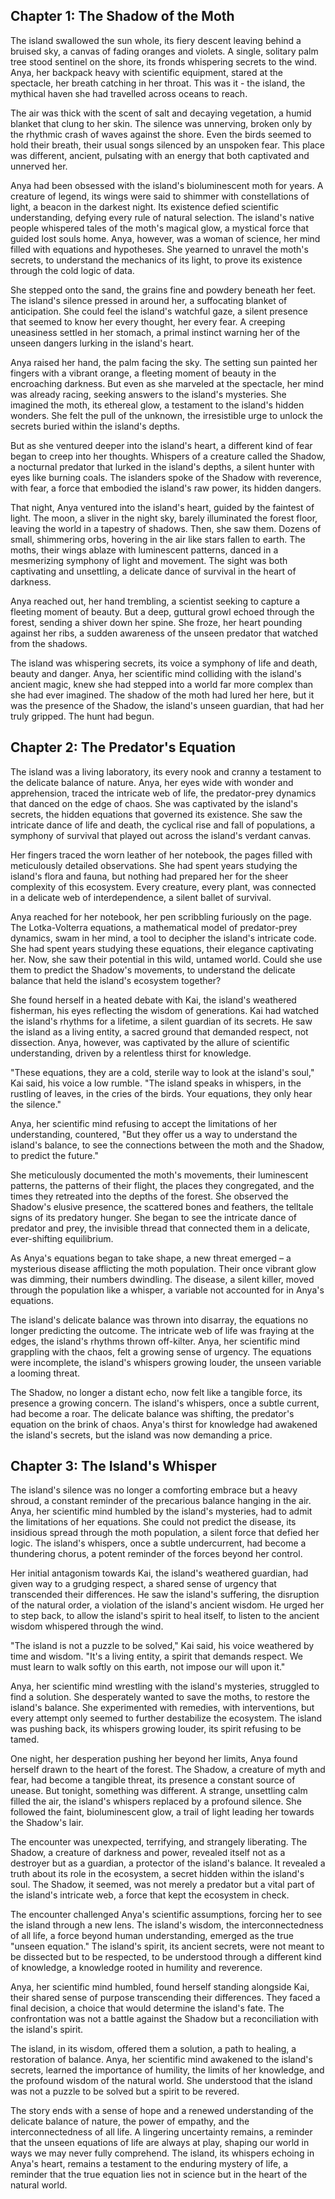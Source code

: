 ## Chapter 1: The Shadow of the Moth

The island swallowed the sun whole, its fiery descent leaving behind a bruised sky, a canvas of fading oranges and violets.  A single, solitary palm tree stood sentinel on the shore, its fronds whispering secrets to the wind.  Anya, her backpack heavy with scientific equipment, stared at the spectacle, her breath catching in her throat.  This was it - the island, the mythical haven she had travelled across oceans to reach.

The air was thick with the scent of salt and decaying vegetation, a humid blanket that clung to her skin.  The silence was unnerving, broken only by the rhythmic crash of waves against the shore.  Even the birds seemed to hold their breath, their usual songs silenced by an unspoken fear.  This place was different, ancient, pulsating with an energy that both captivated and unnerved her.

Anya had been obsessed with the island's bioluminescent moth for years.  A creature of legend, its wings were said to shimmer with constellations of light, a beacon in the darkest night.  Its existence defied scientific understanding, defying every rule of natural selection.  The island's native people whispered tales of the moth's magical glow, a mystical force that guided lost souls home.  Anya, however, was a woman of science, her mind filled with equations and hypotheses.  She yearned to unravel the moth's secrets, to understand the mechanics of its light, to prove its existence through the cold logic of data.

She stepped onto the sand, the grains fine and powdery beneath her feet.  The island's silence pressed in around her, a suffocating blanket of anticipation.  She could feel the island's watchful gaze, a silent presence that seemed to know her every thought, her every fear.  A creeping uneasiness settled in her stomach, a primal instinct warning her of the unseen dangers lurking in the island's heart.

Anya raised her hand, the palm facing the sky.  The setting sun painted her fingers with a vibrant orange, a fleeting moment of beauty in the encroaching darkness.  But even as she marveled at the spectacle, her mind was already racing, seeking answers to the island's mysteries.  She imagined the moth, its ethereal glow, a testament to the island's hidden wonders.  She felt the pull of the unknown, the irresistible urge to unlock the secrets buried within the island's depths.

But as she ventured deeper into the island's heart, a different kind of fear began to creep into her thoughts.  Whispers of a creature called the Shadow, a nocturnal predator that lurked in the island's depths, a silent hunter with eyes like burning coals.  The islanders spoke of the Shadow with reverence, with fear, a force that embodied the island's raw power, its hidden dangers.

That night, Anya ventured into the island's heart, guided by the faintest of light.  The moon, a sliver in the night sky, barely illuminated the forest floor, leaving the world in a tapestry of shadows.  Then, she saw them.  Dozens of small, shimmering orbs, hovering in the air like stars fallen to earth.  The moths, their wings ablaze with luminescent patterns, danced in a mesmerizing symphony of light and movement.  The sight was both captivating and unsettling, a delicate dance of survival in the heart of darkness.

Anya reached out, her hand trembling, a scientist seeking to capture a fleeting moment of beauty.  But a deep, guttural growl echoed through the forest, sending a shiver down her spine.  She froze, her heart pounding against her ribs, a sudden awareness of the unseen predator that watched from the shadows.

The island was whispering secrets, its voice a symphony of life and death, beauty and danger.  Anya, her scientific mind colliding with the island's ancient magic, knew she had stepped into a world far more complex than she had ever imagined.  The shadow of the moth had lured her here, but it was the presence of the Shadow, the island's unseen guardian, that had her truly gripped.  The hunt had begun. 


## Chapter 2: The Predator's Equation

The island was a living laboratory, its every nook and cranny a testament to the delicate balance of nature.  Anya, her eyes wide with wonder and apprehension, traced the intricate web of life, the predator-prey dynamics that danced on the edge of chaos.  She was captivated by the island's secrets, the hidden equations that governed its existence.  She saw the intricate dance of life and death, the cyclical rise and fall of populations, a symphony of survival that played out across the island's verdant canvas.

Her fingers traced the worn leather of her notebook, the pages filled with meticulously detailed observations.  She had spent years studying the island's flora and fauna, but nothing had prepared her for the sheer complexity of this ecosystem.  Every creature, every plant, was connected in a delicate web of interdependence, a silent ballet of survival.

Anya reached for her notebook, her pen scribbling furiously on the page.  The Lotka-Volterra equations, a mathematical model of predator-prey dynamics, swam in her mind, a tool to decipher the island's intricate code.  She had spent years studying these equations, their elegance captivating her.  Now, she saw their potential in this wild, untamed world.  Could she use them to predict the Shadow's movements, to understand the delicate balance that held the island's ecosystem together?

She found herself in a heated debate with Kai, the island's weathered fisherman, his eyes reflecting the wisdom of generations.  Kai had watched the island's rhythms for a lifetime, a silent guardian of its secrets.  He saw the island as a living entity, a sacred ground that demanded respect, not dissection.  Anya, however, was captivated by the allure of scientific understanding, driven by a relentless thirst for knowledge. 

"These equations, they are a cold, sterile way to look at the island's soul," Kai said, his voice a low rumble.  "The island speaks in whispers, in the rustling of leaves, in the cries of the birds.  Your equations, they only hear the silence."

Anya, her scientific mind refusing to accept the limitations of her understanding, countered, "But they offer us a way to understand the island's balance, to see the connections between the moth and the Shadow, to predict the future."

She meticulously documented the moth's movements, their luminescent patterns, the patterns of their flight, the places they congregated, and the times they retreated into the depths of the forest.  She observed the Shadow's elusive presence, the scattered bones and feathers, the telltale signs of its predatory hunger.  She began to see the intricate dance of predator and prey, the invisible thread that connected them in a delicate, ever-shifting equilibrium.

As Anya's equations began to take shape, a new threat emerged – a mysterious disease afflicting the moth population.  Their once vibrant glow was dimming, their numbers dwindling.  The disease, a silent killer, moved through the population like a whisper, a variable not accounted for in Anya's equations.  

The island's delicate balance was thrown into disarray, the equations no longer predicting the outcome.  The intricate web of life was fraying at the edges, the island's rhythms thrown off-kilter.  Anya, her scientific mind grappling with the chaos, felt a growing sense of urgency.  The equations were incomplete, the island's whispers growing louder, the unseen variable a looming threat.

The Shadow, no longer a distant echo, now felt like a tangible force, its presence a growing concern.  The island's whispers, once a subtle current, had become a roar.  The delicate balance was shifting, the predator's equation on the brink of chaos.  Anya's thirst for knowledge had awakened the island's secrets, but the island was now demanding a price. 


## Chapter 3: The Island's Whisper

The island's silence was no longer a comforting embrace but a heavy shroud, a constant reminder of the precarious balance hanging in the air. Anya, her scientific mind humbled by the island's mysteries, had to admit the limitations of her equations. She could not predict the disease, its insidious spread through the moth population, a silent force that defied her logic. The island's whispers, once a subtle undercurrent, had become a thundering chorus, a potent reminder of the forces beyond her control.

Her initial antagonism towards Kai, the island's weathered guardian, had given way to a grudging respect, a shared sense of urgency that transcended their differences. He saw the island's suffering, the disruption of the natural order, a violation of the island's ancient wisdom. He urged her to step back, to allow the island's spirit to heal itself, to listen to the ancient wisdom whispered through the wind.

"The island is not a puzzle to be solved," Kai said, his voice weathered by time and wisdom. "It's a living entity, a spirit that demands respect. We must learn to walk softly on this earth, not impose our will upon it."

Anya, her scientific mind wrestling with the island's mysteries, struggled to find a solution. She desperately wanted to save the moths, to restore the island's balance. She experimented with remedies, with interventions, but every attempt only seemed to further destabilize the ecosystem. The island was pushing back, its whispers growing louder, its spirit refusing to be tamed.

One night, her desperation pushing her beyond her limits, Anya found herself drawn to the heart of the forest. The Shadow, a creature of myth and fear, had become a tangible threat, its presence a constant source of unease. But tonight, something was different. A strange, unsettling calm filled the air, the island's whispers replaced by a profound silence. She followed the faint, bioluminescent glow, a trail of light leading her towards the Shadow's lair.

The encounter was unexpected, terrifying, and strangely liberating. The Shadow, a creature of darkness and power, revealed itself not as a destroyer but as a guardian, a protector of the island's balance. It revealed a truth about its role in the ecosystem, a secret hidden within the island's soul. The Shadow, it seemed, was not merely a predator but a vital part of the island's intricate web, a force that kept the ecosystem in check.

The encounter challenged Anya's scientific assumptions, forcing her to see the island through a new lens. The island's wisdom, the interconnectedness of all life, a force beyond human understanding, emerged as the true "unseen equation." The island's spirit, its ancient secrets, were not meant to be dissected but to be respected, to be understood through a different kind of knowledge, a knowledge rooted in humility and reverence.

Anya, her scientific mind humbled, found herself standing alongside Kai, their shared sense of purpose transcending their differences. They faced a final decision, a choice that would determine the island's fate. The confrontation was not a battle against the Shadow but a reconciliation with the island's spirit.

The island, in its wisdom, offered them a solution, a path to healing, a restoration of balance. Anya, her scientific mind awakened to the island's secrets, learned the importance of humility, the limits of her knowledge, and the profound wisdom of the natural world. She understood that the island was not a puzzle to be solved but a spirit to be revered.

The story ends with a sense of hope and a renewed understanding of the delicate balance of nature, the power of empathy, and the interconnectedness of all life. A lingering uncertainty remains, a reminder that the unseen equations of life are always at play, shaping our world in ways we may never fully comprehend. The island, its whispers echoing in Anya's heart, remains a testament to the enduring mystery of life, a reminder that the true equation lies not in science but in the heart of the natural world. 
